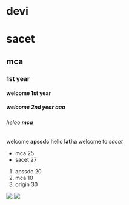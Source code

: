 # devi
# sacet
## mca
### 1st year
#### welcome 1st year
##### welcome 2nd year aaa
###### heloo **mca**
welcome __apssdc__
hello **latha** welcome to _sacet_
* mca 25
* sacet 27
1. apssdc 20
2. mca 10
3. origin 30
<img src="https://i.pinimg.com/originals/76/df/5a/76df5ad5b740538910191c8eadff3f46.jpg">
<img src="http://images.unsplash.com/photo-1487035242901-d419a42d17af?ixlib=rb-1.2.1&q=80&fm=jpg&crop=entropy&cs=tinysrgb&w=1080&fit=max">




